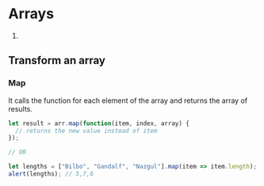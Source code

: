 # Arrays

1. []()

## Transform an array


### Map

It calls the function for each element of the array and returns the array of results.

```js
let result = arr.map(function(item, index, array) {
  // returns the new value instead of item
});

// OR

let lengths = ["Bilbo", "Gandalf", "Nazgul"].map(item => item.length); // finding each array string length
alert(lengths); // 5,7,6
```